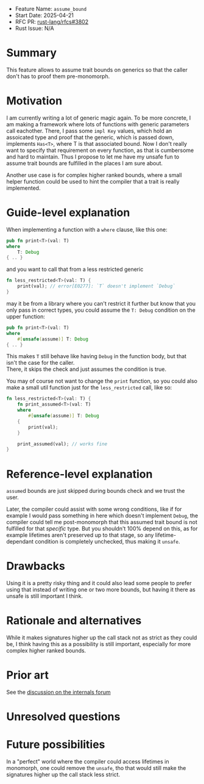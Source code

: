 - Feature Name: `assume_bound`
- Start Date: 2025-04-21
- RFC PR: [rust-lang/rfcs#3802](https://github.com/rust-lang/rfcs/pull/3800)
- Rust Issue: N/A

# Summary
[summary]: #summary

This feature allows to assume trait bounds on generics so that the caller don't has to proof them pre-monomorph.

# Motivation
[motivation]: #motivation

I am currently writing a lot of generic magic again.
To be more concrete, I am making a framework where lots of functions with generic parameters call eachother.
There, I pass some `impl Key` values, which hold an assoicated type and proof that the generic, which is passed down, implements `Has<T>`, where T is that associated bound.
Now I don't really want to specify that requirement on every function, as that is cumbersome and hard to maintain. 
Thus I propose to let me have my unsafe fun to assume trait bounds are fulfilled in the places I am sure about.

Another use case is for complex higher ranked bounds, where a small helper function could be used to hint the compiler that a trait is really implemented.

# Guide-level explanation
[guide-level-explanation]: #guide-level-explanation

When implementing a function with a `where` clause, like this one:
```rs
pub fn print<T>(val: T)
where
    T: Debug
{ .. }
```
and you want to call that from a less restricted generic
```rs
fn less_restricted<T>(val: T) {
    print(val); // error[E0277]: `T` doesn't implement `Debug`
}
```
may it be from a library where you can't restrict it further but know that you only pass in correct types, you could assume the `T: Debug` condition on the upper function:
```rs
pub fn print<T>(val: T)
where
    #[unsafe(assume)] T: Debug
{ .. }
```
This makes `T` still behave like having `Debug` in the function body, but that isn't the case for the caller. \
There, it skips the check and just assumes the condition is true.

You may of course not want to change the `print` function, so you could also make a small util function just for the `less_restricted` call, like so:
```rs
fn less_restricted<T>(val: T) {
    fn print_assumed<T>(val: T)
    where
        #[unsafe(assume)] T: Debug
    {
        print(val);
    }

    print_assumed(val); // works fine
}
```


# Reference-level explanation
[reference-level-explanation]: #reference-level-explanation

`assume`d bounds are just skipped during bounds check and we trust the user.

Later, the compiler could assist with some wrong conditions, like if for example I would pass something in here which doesn't implement `Debug`, the compiler could tell me post-monomorph that this assumed trait bound is not fulfilled for that _specific_ type. But you shouldn't 100% depend on this, as for example lifetimes aren't preserved up to that stage, so any lifetime-dependant condition is completely unchecked, thus making it `unsafe`.  

# Drawbacks
[drawbacks]: #drawbacks

Using it is a pretty risky thing and it could also lead some people to prefer using that instead of writing one or two more bounds, but having it there as unsafe is still important I think.

# Rationale and alternatives
[rationale-and-alternatives]: #rationale-and-alternatives

While it makes signatures higher up the call stack not as strict as they could be, I think having this as a possibility is still important, especially for more complex higher ranked bounds.

# Prior art
[prior-art]: #prior-art

See the [discussion on the internals forum](https://internals.rust-lang.org/t/giving-generics-traits-via-unsafe-code/22753)

# Unresolved questions
[unresolved-questions]: #unresolved-questions


# Future possibilities
[future-possibilities]: #future-possibilities

In a "perfect" world where the compiler could access lifetimes in monomorph, one could remove the `unsafe`, tho that would still make the signatures higher up the call stack less strict.